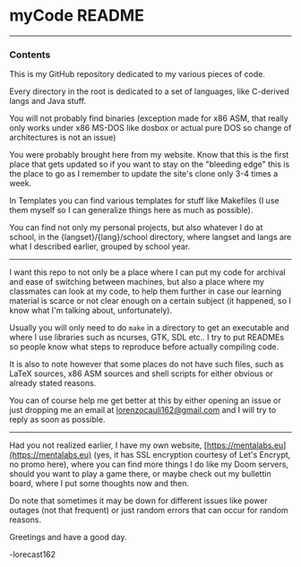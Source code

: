 # myCode README

---

### Contents

This is my GitHub repository dedicated to my various pieces of code.

Every directory in the root is dedicated to a set of languages, like C-derived langs and Java stuff.

You will not probably find binaries (exception made for x86 ASM, that really only works under x86 MS-DOS like dosbox or actual pure DOS so change of architectures is not an issue)

You were probably brought here from my website. Know that this is the first place that gets updated so if you want to stay on the "bleeding edge" this is the place to go as I remember to update the site's clone only 3-4 times a week.

In Templates you can find various templates for stuff like Makefiles (I use them myself so I can generalize things here as much as possible).

You can find not only my personal projects, but also whatever I do at school, in the \{langset\}/\{lang\}/school directory, where langset and langs are what I described earlier, grouped by school year.

---

I want this repo to not only be a place where I can put my code for archival and ease of switching between machines, but also a place where my classmates can look at my code, to help them further in case our learning material is scarce or not clear enough on a certain subject (it happened, so I know what I'm talking about, unfortunately).

Usually you will only need to do `make` in a directory to get an executable and where I use libraries such as ncurses, GTK, SDL etc.. I try to put READMEs so people know what steps to reproduce before actually compiling code.

It is also to note however that some places do not have such files, such as LaTeX sources, x86 ASM sources and shell scripts for either obvious or already stated reasons.

You can of course help me get better at this by either opening an issue or just dropping me an email at <lorenzocauli162@gmail.com> and I will try to reply as soon as possible.

---

Had you not realized earlier, I have my own website, [https://mentalabs.eu](https://mentalabs.eu) (yes, it has SSL encryption courtesy of Let's Encrypt, no promo here), where you can find more things I do like my Doom servers, should you want to play a game there, or maybe check out my bullettin board, where I put some thoughts now and then. 

Do note that sometimes it may be down for different issues like power outages (not that frequent) or just random errors that can occur for random reasons.

Greetings and have a good day.

   -lorecast162
